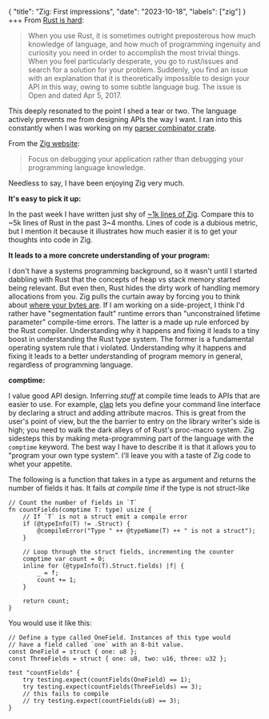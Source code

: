 {
    "title": "Zig: First impressions",
    "date": "2023-10-18",
    "labels": ["zig"]
}
+++
From [Rust is hard](https://hirrolot.github.io/post/rust-is-hard-or-the-misery-of-mainstream-programming.html#): 

> When you use Rust, it is sometimes outright preposterous how much knowledge of language, and how much of programming ingenuity and curiosity you need in order to accomplish the most trivial things. When you feel particularly desperate, you go to rust/issues and search for a solution for your problem. Suddenly, you find an issue with an explanation that it is theoretically impossible to design your API in this way, owing to some subtle language bug. The issue is Open and dated Apr 5, 2017.


This deeply resonated to the point I shed a tear or two. The language actively prevents me from designing  APIs the way I want. I ran into this constantly when I was working on my [parser combinator crate](https://crates.io/crates/parser-compose).

From the [Zig website](https://ziglang.org/):

> Focus on debugging your application rather than debugging your programming language knowledge.

Needless to say, I have been enjoying Zig very much.

__It's easy to pick it up:__

In the past week I have written just shy of  [~1k lines of Zig](https://gitlab.com/wake-sleeper/gambit). Compare this to ~5k lines of Rust in the past 3~4 months. Lines of code is a dubious metric, but I mention it because it illustrates how much easier it is to get your thoughts into code in Zig.

__It leads to a more concrete understanding of your program:__

I don't have a systems programming background, so it wasn't until I started dabbling with Rust that the concepts of heap vs stack memory started being relevant. But even then, Rust hides the dirty work of handling memory allocations from you. Zig pulls the curtain away by forcing you to think about [where your bytes are](https://ziglang.org/documentation/0.11.0/#Where-are-the-bytes).
If I am working on a side-project, I think I'd rather have "segmentation fault" runtime errors than "unconstrained lifetime parameter" compile-time  errors.
The latter is a made up rule enforced by the Rust compiler. Understanding why it happens and fixing it leads to a tiny boost in understanding the Rust type system. The former is a fundamental operating system rule that i violated. Understanding why it happens and fixing it leads to a better understanding of program memory in general, regardless of  programming language.


__comptime:__

I value good API design.  Inferring _stuff_ at compile time leads to APIs that are easier to use. For example, [clap](https://crates.io/crates/clap) lets you define your command line interface by declaring a struct and adding attribute macros. This is great from the user's point of view, but the the barrier to entry on the library writer's side is high; you need to walk the dark alleys of of Rust's proc-macro system. Zig sidesteps this by making meta-programming part of the language with the `comptime` keyword. The best way I have to describe it is that it allows you to "program your own type system".  I'll leave you with a taste of Zig code to whet your appetite.

The following is a function that takes in a type as argument and returns the number of fields it has. It fails _at compile time_ if the type is not struct-like

```zig
// Count the number of fields in `T`
fn countFields(comptime T: type) usize {
    // If `T` is not a struct emit a compile error
    if (@typeInfo(T) != .Struct) {
        @compileError("Type " ++ @typeName(T) ++ " is not a struct");
    }

    // Loop through the struct fields, incrementing the counter
    comptime var count = 0;
    inline for (@typeInfo(T).Struct.fields) |f| {
        _ = f;
        count += 1;
    }

    return count;
}
```

You would use it like this:
```zig
// Define a type called OneField. Instances of this type would 
// have a field called `one` with an 8-bit value.
const OneField = struct { one: u8 };
const ThreeFields = struct { one: u8, two: u16, three: u32 };

test "countFields" {
    try testing.expect(countFields(OneField) == 1);
    try testing.expect(countFields(ThreeFields) == 3);
    // this fails to compile
    // try testing.expect(countFields(u8) == 3);
}
```
